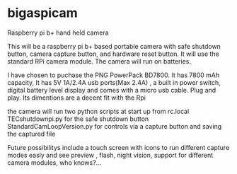 # bigaspicam
Raspberry pi b+ hand held camera

This will be a raspberry pi b+ based portable camera with safe shutdown button, 
camera capture button, and hardware reset button.
It will use the standard RPi camera module.
The camera will run on batteries. 

I have chosen to puchase the PNG PowerPack BD7800.
It has 7800 mAh capacity, It has 5V 1A/2.4A usb ports(Max 2.4A) , a built in power switch, digital battery level display
and comes with a micro usb cable. Plug and play.
Its dimentions are a decent fit with the Rpi 

the camera will run two python scripts at start up from rc.local
TECshutdownpi.py for the safe shutdown button 
StandardCamLoopVersion.py for controls via a capture button and saving the captured file

Future possibilitys include a touch screen with icons to run different capture modes easly and see preview ,
flash, night vision, support for different camera modules, who knows?...
